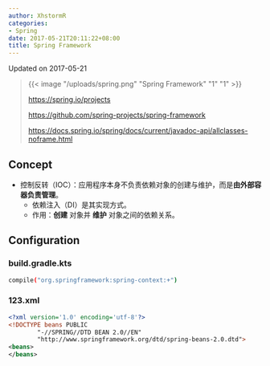 ```yaml
---
author: XhstormR
categories:
- Spring
date: 2017-05-21T20:11:22+08:00
title: Spring Framework
---
```


<!--more-->

Updated on 2017-05-21

> {{< image "/uploads/spring.png" "Spring Framework" "1" "1" >}}
>
> https://spring.io/projects
>
> https://github.com/spring-projects/spring-framework
>
> https://docs.spring.io/spring/docs/current/javadoc-api/allclasses-noframe.html

## Concept
* 控制反转（IOC）：应用程序本身不负责依赖对象的创建与维护，而是**由外部容器负责管理**。
  * 依赖注入（DI）是其实现方式。
  * 作用：**创建** 对象并 **维护** 对象之间的依赖关系。

## Configuration
### build.gradle.kts
```bash
compile("org.springframework:spring-context:+")
```

### 123.xml
```xml
<?xml version='1.0' encoding='utf-8'?>
<!DOCTYPE beans PUBLIC
        "-//SPRING//DTD BEAN 2.0//EN"
        "http://www.springframework.org/dtd/spring-beans-2.0.dtd">
<beans>
</beans>
```

